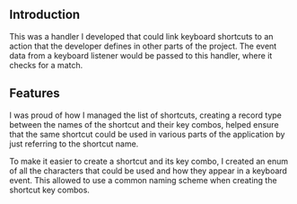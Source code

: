 ## Introduction
This was a handler I developed that could link keyboard shortcuts to an action that the developer defines in other parts of the project. The event data from a keyboard listener would be passed to this handler, where it checks for a match.

## Features
I was proud of how I managed the list of shortcuts, creating a record type between the names of the shortcut and their key combos, helped ensure that the same shortcut could be used in various parts of the application by just referring to the shortcut name. 

To make it easier to create a shortcut and its key combo, I created an enum of all the characters that could be used and how they appear in a keyboard event. This allowed to use a common naming scheme when creating the shortcut key combos.
